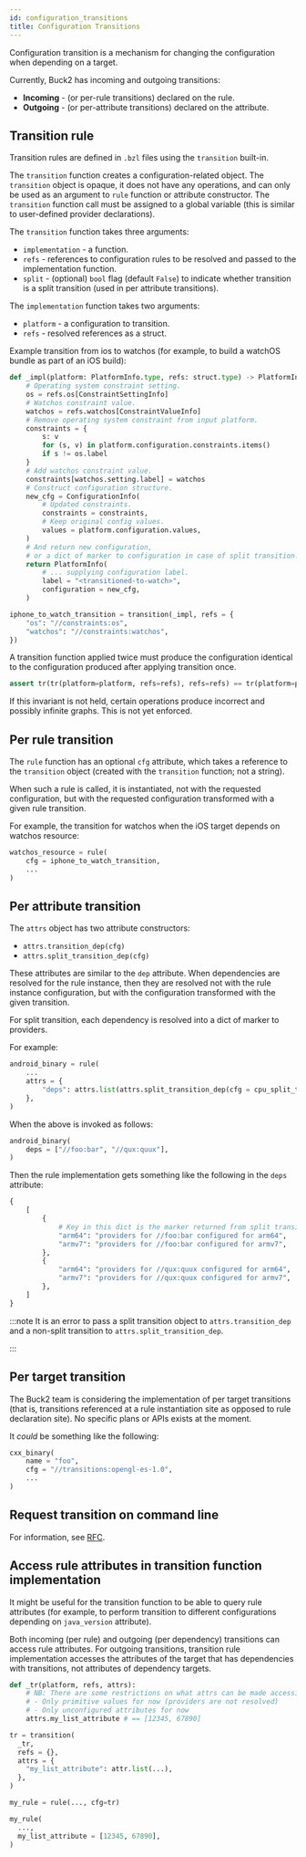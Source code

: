 ```yaml
---
id: configuration_transitions
title: Configuration Transitions
---
```


Configuration transition is a mechanism for changing the configuration when
depending on a target.

Currently, Buck2 has incoming and outgoing transitions:

- **Incoming** - (or per-rule transitions) declared on the rule.
- **Outgoing** - (or per-attribute transitions) declared on the attribute.

## Transition rule

Transition rules are defined in `.bzl` files using the `transition` built-in.

The `transition` function creates a configuration-related object. The
`transition` object is opaque, it does not have any operations, and can only be
used as an argument to `rule` function or attribute constructor. The
`transition` function call must be assigned to a global variable (this is
similar to user-defined provider declarations).

The `transition` function takes three arguments:

- `implementation` - a function.
- `refs` - references to configuration rules to be resolved and passed to the
  implementation function.
- `split` - (optional) `bool` flag (default `False`) to indicate whether
  transition is a split transition (used in per attribute transitions).

The `implementation` function takes two arguments:

- `platform` - a configuration to transition.
- `refs` - resolved references as a struct.

Example transition from ios to watchos (for example, to build a watchOS bundle
as part of an iOS build):

```python
def _impl(platform: PlatformInfo.type, refs: struct.type) -> PlatformInfo.type:
    # Operating system constraint setting.
    os = refs.os[ConstraintSettingInfo]
    # Watchos constraint value.
    watchos = refs.watchos[ConstraintValueInfo]
    # Remove operating system constraint from input platform.
    constraints = {
        s: v
        for (s, v) in platform.configuration.constraints.items()
        if s != os.label
    }
    # Add watchos constraint value.
    constraints[watchos.setting.label] = watchos
    # Construct configuration structure.
    new_cfg = ConfigurationInfo(
        # Updated constraints.
        constraints = constraints,
        # Keep original config values.
        values = platform.configuration.values,
    )
    # And return new configuration,
    # or a dict of marker to configuration in case of split transition.
    return PlatformInfo(
        # ... supplying configuration label.
        label = "<transitioned-to-watch>",
        configuration = new_cfg,
    )

iphone_to_watch_transition = transition(_impl, refs = {
    "os": "//constraints:os",
    "watchos": "//constraints:watchos",
})
```

A transition function applied twice must produce the configuration identical to
the configuration produced after applying transition once.

```python
assert tr(tr(platform=platform, refs=refs), refs=refs) == tr(platform=platform, refs=refs)
```

If this invariant is not held, certain operations produce incorrect and possibly
infinite graphs. This is not yet enforced.

## Per rule transition

The `rule` function has an optional `cfg` attribute, which takes a reference to
the `transition` object (created with the `transition` function; not a string).

When such a rule is called, it is instantiated, not with the requested
configuration, but with the requested configuration transformed with a given
rule transition.

For example, the transition for watchos when the iOS target depends on watchos
resource:

```python
watchos_resource = rule(
    cfg = iphone_to_watch_transition,
    ...
)
```

## Per attribute transition

The `attrs` object has two attribute constructors:

- `attrs.transition_dep(cfg)`
- `attrs.split_transition_dep(cfg)`

These attributes are similar to the `dep` attribute. When dependencies are
resolved for the rule instance, then they are resolved not with the rule
instance configuration, but with the configuration transformed with the given
transition.

For split transition, each dependency is resolved into a dict of marker to
providers.

For example:

```python
android_binary = rule(
    ...
    attrs = {
        "deps": attrs.list(attrs.split_transition_dep(cfg = cpu_split_transition), default = []),
    },
)
```

When the above is invoked as follows:

```python
android_binary(
    deps = ["//foo:bar", "//qux:quux"],
)
```

Then the rule implementation gets something like the following in the `deps`
attribute:

```python
{
    [
        {
            # Key in this dict is the marker returned from split transition impl function.
            "arm64": "providers for //foo:bar configured for arm64",
            "armv7": "providers for //foo:bar configured for armv7",
        },
        {
            "arm64": "providers for //qux:quux configured for arm64",
            "armv7": "providers for //qux:quux configured for armv7",
        },
    ]
}
```

<!-- prettier-ignore -->
:::note
It is an error to pass a split transition object to `attrs.transition_dep` and a non-split transition to `attrs.split_transition_dep`.

<!-- prettier-ignore -->
:::

## Per target transition

The Buck2 team is considering the implementation of per target transitions (that
is, transitions referenced at a rule instantiation site as opposed to rule
declaration site). No specific plans or APIs exists at the moment.

It _could_ be something like the following:

```python
cxx_binary(
    name = "foo",
    cfg = "//transitions:opengl-es-1.0",
    ...
)
```

## Request transition on command line

For information, see [RFC](../rfcs/drafts/configuration-at-syntax.md).

## Access rule attributes in transition function implementation

It might be useful for the transition function to be able to query rule
attributes (for example, to perform transition to different configurations
depending on `java_version` attribute).

Both incoming (per rule) and outgoing (per dependency) transitions can access
rule attributes. For outgoing transitions, transition rule implementation
accesses the attributes of the target that has dependencies with transitions,
not attributes of dependency targets.

```python
def _tr(platform, refs, attrs):
    # NB: There are some restrictions on what attrs can be made accessible:
    # - Only primitive values for now (providers are not resolved)
    # - Only unconfigured attributes for now
    attrs.my_list_attribute # == [12345, 67890]

tr = transition(
  _tr,
  refs = {},
  attrs = {
    "my_list_attribute": attr.list(...),
  },
)

my_rule = rule(..., cfg=tr)

my_rule(
  ...,
  my_list_attribute = [12345, 67890],
)
```
